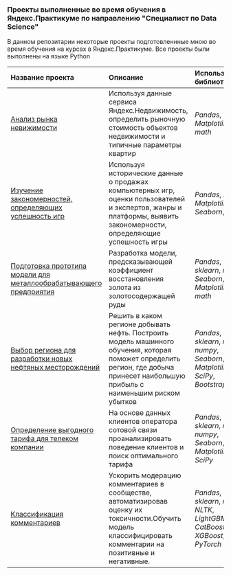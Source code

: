 ### Проекты выполненные во время обучения в Яндекс.Практикуме по направлению "Специалист по Data Science" 

В данном репозитарии некоторые проекты подготовленнные мною во время обучения на курсах в Яндекс.Практикуме.
Все проекты были выполнены на языке Python

| Название проекта | Описание | Используемые библиотеки | 
| :---------------------- | :---------------------- | :---------------------- |
| [Анализ рынка невижимости](Appartaments_sales)| Используя данные сервиса Яндекс.Недвижимость, определить рыночную стоимость объектов недвижимости и типичные параметры квартир| *Pandas*, *Matplotlib*, *math* |
| [Изучение закономерностей, определяющих успешность игр](Games_success_analyze)| Используя исторические данные о продажах компьютерных игр, оценки пользователей и экспертов, жанры и платформы, выявить закономерности, определяющие успешность игры |*Pandas*, *numpy*, *Matplotlib*, *Seaborn*, *SciPy* |
| [Подготовка прототипа модели для металлообрабатывающего предприятия](Projects/Gold_recovery)|Разработка модели, предсказывающей коэффициент восстановления золота из золотосодержащей руды |*Pandas*, *sklearn*, *numpy*, *Seaborn*, *Matplotlib*, *math*|
| [Выбор региона для разработки новых нефтяных месторождений](Oil_field_selection)|Решить в каком регионе добывать нефть. Построить модель машинного обучения, которая поможет определить регион, где добыча принесет наибольшую прибыль с наименьшим риском убытков |*Pandas*, *sklearn*, *math*, *numpy*, *Seaborn*, *Matplotlib*, *SciPy*, *Bootstrap*|
| [Определение выгодного тарифа для телеком компании](Telekom_clients)|На основе данных клиентов оператора сотовой связи проанализировать поведение клиентов и поиск оптимального тарифа |*Pandas*, *sklearn*, *math*, *numpy*, *Seaborn*, *Matplotlib*, *SciPy*|
| [Классификация комментариев](Toxic_comments_recognition)|Ускорить модерацию комментариев в сообществе, автоматизировав оценку их токсичности.Обучить модель классифицировать комментарии на позитивные и негативные.|*Pandas*, *sklearn*, *numpy*, *NLTK*, *LightGBM*, *CatBoost*, *XGBoost*, *BERT*, *PyTorch*|
